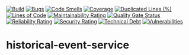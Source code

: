 [![Build](https://github.com/git-catwalk/historical-event-service/actions/workflows/maven.yml/badge.svg)](https://github.com/git-catwalk/historical-event-service/actions/workflows/quality.yml)
[![Bugs](https://sonar.bluntsoftware.com/api/project_badges/measure?project=com.example%3Ahistorical-event-service&metric=bugs)](https://sonar.bluntsoftware.com/dashboard?id=com.example%3Ahistorical-event-service)
[![Code Smells](https://sonar.bluntsoftware.com/api/project_badges/measure?project=com.example%3Ahistorical-event-service&metric=code_smells)](https://sonar.bluntsoftware.com/dashboard?id=com.example%3Ahistorical-event-service)
[![Coverage](https://sonar.bluntsoftware.com/api/project_badges/measure?project=com.example%3Ahistorical-event-service&metric=coverage)](https://sonar.bluntsoftware.com/dashboard?id=com.example%3Ahistorical-event-service)
[![Duplicated Lines (%)](https://sonar.bluntsoftware.com/api/project_badges/measure?project=com.example%3Ahistorical-event-service&metric=duplicated_lines_density)](https://sonar.bluntsoftware.com/dashboard?id=com.example%3Ahistorical-event-service)
[![Lines of Code](https://sonar.bluntsoftware.com/api/project_badges/measure?project=com.example%3Ahistorical-event-service&metric=ncloc)](https://sonar.bluntsoftware.com/dashboard?id=com.example%3Ahistorical-event-service)
[![Maintainability Rating](https://sonar.bluntsoftware.com/api/project_badges/measure?project=com.example%3Ahistorical-event-service&metric=sqale_rating)](https://sonar.bluntsoftware.com/dashboard?id=com.example%3Ahistorical-event-service)
[![Quality Gate Status](https://sonar.bluntsoftware.com/api/project_badges/measure?project=com.example%3Ahistorical-event-service&metric=alert_status)](https://sonar.bluntsoftware.com/dashboard?id=com.example%3Ahistorical-event-service)
[![Reliability Rating](https://sonar.bluntsoftware.com/api/project_badges/measure?project=com.example%3Ahistorical-event-service&metric=reliability_rating)](https://sonar.bluntsoftware.com/dashboard?id=com.example%3Ahistorical-event-service)
[![Security Rating](https://sonar.bluntsoftware.com/api/project_badges/measure?project=com.example%3Ahistorical-event-service&metric=security_rating)](https://sonar.bluntsoftware.com/dashboard?id=com.example%3Ahistorical-event-service)
[![Technical Debt](https://sonar.bluntsoftware.com/api/project_badges/measure?project=com.example%3Ahistorical-event-service&metric=sqale_index)](https://sonar.bluntsoftware.com/dashboard?id=com.example%3Ahistorical-event-service)
[![Vulnerabilities](https://sonar.bluntsoftware.com/api/project_badges/measure?project=com.example%3Ahistorical-event-service&metric=vulnerabilities)](https://sonar.bluntsoftware.com/dashboard?id=com.example%3Ahistorical-event-service) 

# historical-event-service
